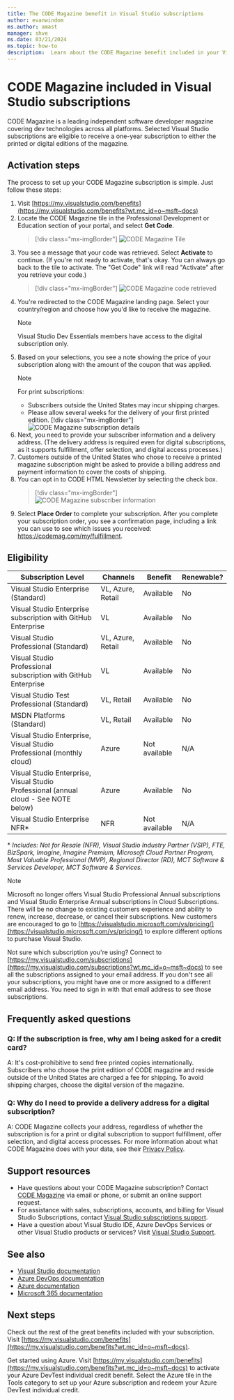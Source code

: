 ```yaml
---
title: The CODE Magazine benefit in Visual Studio subscriptions
author: evanwindom
ms.author: amast
manager: shve
ms.date: 03/21/2024
ms.topic: how-to
description:  Learn about the CODE Magazine benefit included in your Visual Studio subscription.
---
```


# CODE Magazine included in Visual Studio subscriptions

CODE Magazine is a leading independent software developer magazine covering dev technologies across all platforms. Selected Visual Studio subscriptions are eligible to receive a one-year subscription to either the printed or digital editions of the magazine.

## Activation steps

The process to set up your CODE Magazine subscription is simple. Just follow these steps:

1. Visit [https://my.visualstudio.com/benefits](https://my.visualstudio.com/benefits?wt.mc_id=o~msft~docs)
2. Locate the CODE Magazine tile in the Professional Development or Education section of your portal, and select **Get Code**.
   > [!div class="mx-imgBorder"]
   > ![CODE Magazine Tile](_img/vs-code-magazine/vs-code-magazine-tile.png "Screenshot of the CODE Magazine tile. Get code button is highlighted.")
3. You see a message that your code was retrieved. Select **Activate** to continue. (If you're not ready to activate, that's okay. You can always go back to the tile to activate. The "Get Code" link will read "Activate" after you retrieve your code.)
   > [!div class="mx-imgBorder"]
   > ![CODE Magazine code retrieved](_img/vs-code-magazine/vs-code-magazine-success.png "Screenshot of Code retrieval confirmation dialog. Activate button is highlighted.")
4. You're redirected to the CODE Magazine landing page. Select your country/region and choose how you'd like to receive the magazine. 
   > [!NOTE]
   > Visual Studio Dev Essentials members have access to the digital subscription only. 
5. Based on your selections, you see a note showing the price of your subscription along with the amount of the coupon that was applied.
   > [!NOTE]
   > For print subscriptions:
   > - Subscribers outside the United States may incur shipping charges. 
   > - Please allow several weeks for the delivery of your first printed edition.
      > [!div class="mx-imgBorder"]
      > ![CODE Magazine subscription details](_img/vs-code-magazine/vs-code-magazine-details.png "Screenshot of Choose Your Subscription Details dialog. Available options for subscriptions are displayed. The price is listed as 'free'.")
6. Next, you need to provide your subscriber information and a delivery address. (The delivery address is required even for digital subscriptions, as it supports fulfillment, offer selection, and digital access processes.)
7. Customers outside of the United States who chose to receive a printed magazine subscription might be asked to provide a billing address and payment information to cover the costs of shipping. 
8. You can opt in to CODE HTML Newsletter by selecting the check box.
   > [!div class="mx-imgBorder"]
   > ![CODE Magazine subscriber information](_img/vs-code-magazine/vs-code-magazine-subscriber-info.png "Screenshot of Subscriber information and delivery address dialog.")
9. Select **Place Order** to complete your subscription. 
After you complete your subscription order, you see a confirmation page, including a link you can use to see which issues you received: https://codemag.com/my/fulfillment. 

## Eligibility

| Subscription Level  |  Channels  | Benefit  | Renewable?   |
|---------------------|------------|----------|---------------|
| Visual Studio Enterprise (Standard)   | VL, Azure, Retail| Available |  No  |
| Visual Studio Enterprise subscription with GitHub Enterprise   | VL | Available |  No |
| Visual Studio Professional (Standard) | VL, Azure, Retail      | Available |  No  |
| Visual Studio Professional subscription with GitHub Enterprise | VL | Available |  No |
| Visual Studio Test Professional (Standard) | VL, Retail | Available  |  No  |
| MSDN Platforms (Standard) | VL, Retail | Available  |  No  |
| Visual Studio Enterprise, Visual Studio Professional (monthly cloud) | Azure | Not available | N/A |
| Visual Studio Enterprise, Visual Studio Professional (annual cloud - See NOTE below) | Azure | Available | No |
| Visual Studio Enterprise NFR\* | NFR | Not available | N/A |

\* *Includes:  Not for Resale (NFR), Visual Studio Industry Partner (VSIP), FTE, BizSpark, Imagine, Imagine Premium, Microsoft Cloud Partner Program, Most Valuable Professional (MVP), Regional Director (RD), MCT Software & Services Developer, MCT Software & Services.*

> [!NOTE]
> Microsoft no longer offers Visual Studio Professional Annual subscriptions and Visual Studio Enterprise Annual subscriptions in Cloud Subscriptions. There will be no change to existing customers experience and ability to renew, increase, decrease, or cancel their subscriptions. New customers are encouraged to go to [https://visualstudio.microsoft.com/vs/pricing/](https://visualstudio.microsoft.com/vs/pricing/) to explore different options to purchase Visual Studio.

Not sure which subscription you're using? Connect to [https://my.visualstudio.com/subscriptions](https://my.visualstudio.com/subscriptions?wt.mc_id=o~msft~docs) to see all the subscriptions assigned to your email address. If you don't see all your subscriptions, you might have one or more assigned to a different email address. You need to sign in with that email address to see those subscriptions.

## Frequently asked questions

### Q: If the subscription is free, why am I being asked for a credit card?  

A: It's cost-prohibitive to send free printed copies internationally. Subscribers who choose the print edition of CODE magazine and reside outside of the United States are charged a fee for shipping. To avoid shipping charges, choose the digital version of the magazine. 

### Q: Why do I need to provide a delivery address for a digital subscription?

A:  CODE Magazine collects your address, regardless of whether the subscription is for a print or digital subscription to support fulfillment, offer selection, and digital access processes. For more information about what CODE Magazine does with your data, see their [Privacy Policy](https://www.codemag.com/Home/Privacy).

## Support resources

+ Have questions about your CODE Magazine subscription?  Contact [CODE Magazine](https://www.codemag.com/contact) via email or phone, or submit an online support request.
+ For assistance with sales, subscriptions, accounts, and billing for Visual Studio Subscriptions, contact [Visual Studio subscriptions support](https://my.visualstudio.com/gethelp).
+ Have a question about Visual Studio IDE, Azure DevOps Services or other Visual Studio products or services?  Visit [Visual Studio Support](https://visualstudio.microsoft.com/support/).

## See also

+ [Visual Studio documentation](/visualstudio/)
+ [Azure DevOps documentation](/azure/devops/)
+ [Azure documentation](/azure/)
+ [Microsoft 365 documentation](/microsoft-365/)

## Next steps

Check out the rest of the great benefits included with your subscription. Visit [https://my.visualstudio.com/benefits](https://my.visualstudio.com/benefits?wt.mc_id=o~msft~docs).

Get started using Azure. Visit [https://my.visualstudio.com/benefits](https://my.visualstudio.com/benefits?wt.mc_id=o~msft~docs) to activate your Azure DevTest individual credit benefit. Select the Azure tile in the Tools category to set up your Azure subscription and redeem your Azure DevTest individual credit.